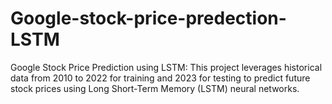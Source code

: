 # Google-stock-price-predection-LSTM
Google Stock Price Prediction using LSTM: This project leverages historical data from 2010 to 2022 for training and 2023 for testing to predict future stock prices using Long Short-Term Memory (LSTM) neural networks.
